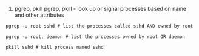 1. pgrep, pkill
pgrep, pkill - look up or signal processes based on name and other attributes

```shell
pgrep -u root sshd # list the processes called sshd AND owned by root

pgrep -u root, deamon # list the processes owned by root OR daemon

pkill sshd # kill process named sshd
```
